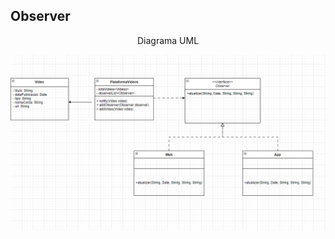<h2> Observer </h2>
<div align="center"> 
    <p> Diagrama UML </p>
    <img src="DiagramaClasses/observer.png">
</div>